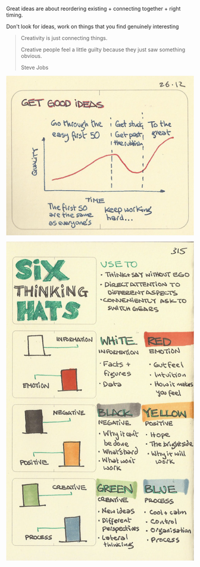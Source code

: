 ---
---

Great ideas are about reordering existing + connecting together + right timing.

Don't look for ideas, work on things that you find genuinely interesting 

> Creativity is just connecting things. 
> 
> Creative people feel a little guilty because they just saw something obvious. 
> 
> Steve Jobs


![](/static/img/get-good-ideas.jpeg)

![](/static/img/six-hats.jpeg)

